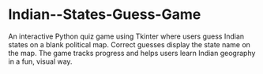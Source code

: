# Indian--States-Guess-Game
An interactive Python quiz game using Tkinter where users guess Indian states on a blank political map. Correct guesses display the state name on the map. The game tracks progress and helps users learn Indian geography in a fun, visual way.

